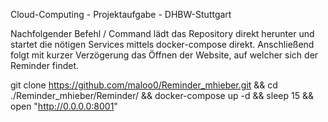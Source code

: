 Cloud-Computing - Projektaufgabe - DHBW-Stuttgart

Nachfolgender Befehl / Command lädt das Repository direkt herunter und startet die nötigen Services mittels docker-compose direkt. Anschließend folgt mit kurzer Verzögerung das Öffnen der Website, auf welcher sich der Reminder findet.

git clone https://github.com/maloo0/Reminder_mhieber.git && cd ./Reminder_mhieber/Reminder/ && docker-compose up -d && sleep 15 && open "http://0.0.0.0:8001"
